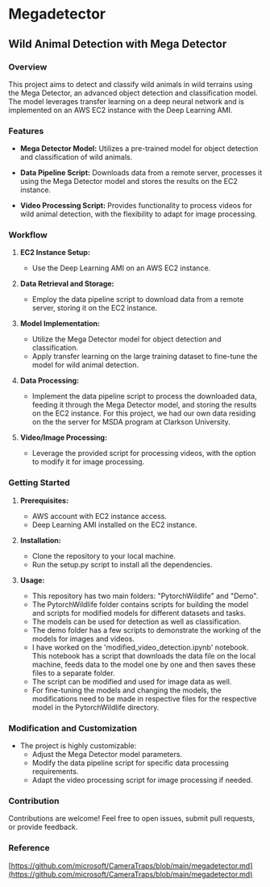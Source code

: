 # Megadetector

## Wild Animal Detection with Mega Detector

### Overview

This project aims to detect and classify wild animals in wild terrains using the Mega Detector, an advanced object detection and classification model. The model leverages transfer learning on a deep neural network and is implemented on an AWS EC2 instance with the Deep Learning AMI.

### Features

- **Mega Detector Model:** Utilizes a pre-trained model for object detection and classification of wild animals.
  
- **Data Pipeline Script:** Downloads data from a remote server, processes it using the Mega Detector model and stores the results on the EC2 instance.

- **Video Processing Script:** Provides functionality to process videos for wild animal detection, with the flexibility to adapt for image processing.

### Workflow

1. **EC2 Instance Setup:**
    - Use the Deep Learning AMI on an AWS EC2 instance.
  
2. **Data Retrieval and Storage:**
    - Employ the data pipeline script to download data from a remote server, storing it on the EC2 instance.
  
3. **Model Implementation:**
    - Utilize the Mega Detector model for object detection and classification.
    - Apply transfer learning on the large training dataset to fine-tune the model for wild animal detection.

4. **Data Processing:**
    - Implement the data pipeline script to process the downloaded data, feeding it through the Mega Detector model, and storing the results on the EC2 instance. For this project, we had our own data residing on the the server for MSDA program at Clarkson University.

5. **Video/Image Processing:**
    - Leverage the provided script for processing videos, with the option to modify it for image processing.

### Getting Started

1. **Prerequisites:**
    - AWS account with EC2 instance access.
    - Deep Learning AMI installed on the EC2 instance.

2. **Installation:**
    - Clone the repository to your local machine.
    - Run the setup.py script to install all the dependencies.

3. **Usage:**
    - This repository has two main folders: "PytorchWildlife" and "Demo".
    - The PytorchWildlife folder contains scripts for building the model and scripts for modified models for different datasets and tasks.
    - The models can be used for detection as well as classification.
    - The demo folder has a few scripts to demonstrate the working of the models for images and videos.
    - I have worked on the 'modified_video_detection.ipynb' notebook. This notebook has a script that downloads the data file on the local machine, feeds data to the model one by one and then saves these files to a separate folder.
    - The script can be modified and used for image data as well.
    - For fine-tuning the models and changing the models, the modifications need to be made in respective files for the respective model in the PytorchWildlife directory.
      

### Modification and Customization

- The project is highly customizable:
    - Adjust the Mega Detector model parameters.
    - Modify the data pipeline script for specific data processing requirements.
    - Adapt the video processing script for image processing if needed.

### Contribution

Contributions are welcome! Feel free to open issues, submit pull requests, or provide feedback.

### Reference

[https://github.com/microsoft/CameraTraps/blob/main/megadetector.md](https://github.com/microsoft/CameraTraps/blob/main/megadetector.md)
